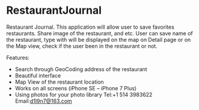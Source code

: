 # RestaurantJournal
Restaurant Journal. This application will allow user to save favorites restaurants. Share image of the restaurant, and etc. User can save name of the restaurant, type with will be displayed on the map on Detail page or on the Map view, check if the user been in the restaurant or not. 

Features: 
- Search through GeoCoding address of the restaurant 
- Beautiful interface
- Map View of the restaurant location 
- Works on all screens (iPhone SE – iPhone 7 Plus) 
- Using photos for your photo library
Tel:+1 514 3983622
Email:d1l9n7@163.com
